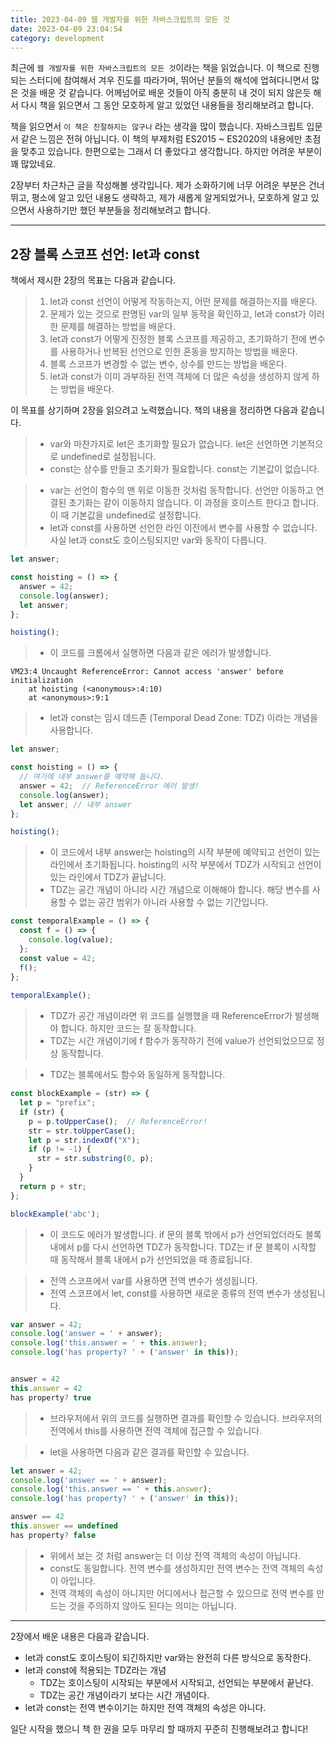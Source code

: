 ```yaml
---
title: 2023-04-09 웹 개발자를 위한 자바스크립트의 모든 것
date: 2023-04-09 23:04:54
category: development
---
```



최근에 `웹 개발자를 위한 자바스크립트의 모든 것`이라는 책을 읽었습니다. 이 책으로 진행되는 스터디에 참여해서 겨우 진도를 따라가며, 뛰어난 분들의 해석에 업혀다니면서 많은 것을 배운 것 같습니다. 어께넘어로 배운 것들이 아직 충분히 내 것이 되지 않은듯 해서 다시 책을 읽으면서 그 동안 모호하게 알고 있었던 내용들을 정리해보려고 합니다.

책을 읽으면서 `이 책은 친절하지는 않구나` 라는 생각을 많이 했습니다. 자바스크립트 입문서 같은 느낌은 전혀 아닙니다. 이 책의 부제처럼 ES2015 ~ ES2020의 내용에만 초점을 맞추고 있습니다. 한편으로는 그래서 더 좋았다고 생각합니다. 하지만 어려운 부분이 꽤 많았네요.

2장부터 차근차근 글을 작성해볼 생각입니다. 제가 소화하기에 너무 어려운 부분은 건너뛰고, 평소에 알고 있던 내용도 생략하고, 제가 새롭게 알게되었거나, 모호하게 알고 있으면서 사용하기만 했던 부분들을 정리해보려고 합니다.

---

## 2장 블록 스코프 선언: let과 const

책에서 제시한 2장의 목표는 다음과 같습니다.

> 1. let과 const 선언이 어떻게 작동하는지, 어떤 문제를 해결하는지를 배운다.
> 2. 문제가 있는 것으로 판명된 var의 일부 동작을 확인하고, let과 const가 이러한 문제를 해결하는 방법을 배운다.
> 3. let과 const가 어떻게 진정한 블록 스코프를 제공하고, 초기화하기 전에 변수를 사용하거나 반복된 선언으로 인한 혼동을 방지하는 방법을 배운다.
> 4. 블록 스코프가 변경할 수 없는 변수, 상수를 만드는 방법을 배운다.
> 5. let과 const가 이미 과부하된 전역 객체에 더 많은 속성을 생성하지 않게 하는 방법을 배운다.


이 목표를 상기하며 2장을 읽으려고 노력했습니다. 책의 내용을 정리하면 다음과 같습니다.


> - var와 마찬가지로 let은 초기화할 필요가 없습니다. let은 선언하면 기본적으로 undefined로 설정됩니다.
> - const는 상수를 만들고 초기화가 필요합니다. const는 기본값이 없습니다.

> - var는 선언이 함수의 맨 위로 이동한 것처럼 동작합니다. 선언만 이동하고 연결된 초기화는 같이 이동하지 않습니다. 이 과정을 호이스트 한다고 합니다. 이 때 기본값을 undefined로 설정합니다.
> - let과 const를 사용하면 선언한 라인 이전에서 변수를 사용할 수 없습니다. 사실 let과 const도 호이스팅되지만 var와 동작이 다릅니다.


```js
let answer;

const hoisting = () => {
  answer = 42;
  console.log(answer);
  let answer;
};

hoisting();
```

> - 이 코드를 크롬에서 실행하면 다음과 같은 에러가 발생합니다.
```
VM23:4 Uncaught ReferenceError: Cannot access 'answer' before initialization
    at hoisting (<anonymous>:4:10)
    at <anonymous>:9:1
```

> - let과 const는 임시 데드존 (Temporal Dead Zone: TDZ) 이라는 개념을 사용합니다.

```js
let answer;

const hoisting = () => {
  // 여기에 내부 answer를 예약해 둡니다.
  answer = 42;  // ReferenceError 에러 발생!
  console.log(answer);
  let answer; // 내부 answer
};

hoisting();
```

> - 이 코드에서 내부 answer는 hoisting의 시작 부분에 예약되고 선언이 있는 라인에서 초기화됩니다. hoisting의 시작 부분에서 TDZ가 시작되고 선언이 있는 라인에서 TDZ가 끝납니다.
> - TDZ는 공간 개념이 아니라 시간 개념으로 이해해야 합니다. 해당 변수를 사용할 수 없는 공간 범위가 아니라 사용할 수 없는 기간입니다.

```js
const temporalExample = () => {  
  const f = () => {  
    console.log(value);  
  };  
  const value = 42;  
  f();  
};  
  
temporalExample();
```

> - TDZ가 공간 개념이라면 위 코드를 실행했을 때 ReferenceError가 발생해야 합니다. 하지만 코드는 잘 동작합니다.
> - TDZ는 시간 개념이기에 f 함수가 동작하기 전에 value가 선언되었으므로 정상 동작합니다.

> - TDZ는 블록에서도 함수와 동일하게 동작합니다.
```js
const blockExample = (str) => {
  let p = "prefix";
  if (str) {
    p = p.toUpperCase();  // ReferenceError!
    str = str.toUpperCase();
    let p = str.indexOf("X");
    if (p != -1) {
      str = str.substring(0, p);
    }
  }
  return p + str;
};

blockExample('abc');
```

> - 이 코드도 에러가 발생합니다. if 문의 블록 밖에서 p가 선언되었더라도 블록 내에서 p를 다시 선언하면 TDZ가 동작합니다. TDZ는 if 문 블록이 시작할 때 동작해서  블록 내에서 p가 선언되었을 때 종료됩니다.

> - 전역 스코프에서 var를 사용하면 전역 변수가 생성됩니다.
> - 전역 스코프에서 let, const를 사용하면 새로운 종류의 전역 변수가 생성됩니다.

```js
var answer = 42;
console.log('answer = ' + answer);
console.log('this.answer = ' + this.answer);
console.log('has property? ' + ('answer' in this));


answer = 42
this.answer = 42
has property? true
```

> - 브라우저에서 위의 코드를 실행하면 결과를 확인할 수 있습니다. 브라우저의 전역에서 this를 사용하면 전역 객체에 접근할 수 있습니다.

> - let을 사용하면 다음과 같은 결과를 확인할 수 있습니다.

```js
let answer = 42;
console.log('answer == ' + answer);
console.log('this.answer == ' + this.answer);
console.log('has property? ' + ('answer' in this));

answer == 42
this.answer == undefined
has property? false
```

> - 위에서 보는 것 처럼 answer는 더 이상 전역 객체의 속성이 아닙니다.
> - const도 동일합니다. 전역 변수를 생성하지만 전역 변수는 전역 객체의 속성이 아입니다.
> - 전역 객체의 속성이 아니지만 어디에서나 접근할 수 있으므로 전역 변수를 만드는 것을 주의하지 않아도 된다는 의미는 아닙니다.

---

2장에서 배운 내용은 다음과 같습니다.
- let과 const도 호이스팅이 되긴하지만 var와는 완전히 다른 방식으로 동작한다.
- let과 const에 적용되는 TDZ라는 개념
    - TDZ는 호이스팅이 시작되는 부분에서 시작되고, 선언되는 부분에서 끝난다.
    - TDZ는 공간 개념이라기 보다는 시간 개념이다.
- let과 const는 전역 변수이기는 하지만 전역 객체의 속성은 아니다.



일단 시작을 했으니 책 한 권을 모두 마무리 할 때까지 꾸준히 진행해보려고 합니다!
